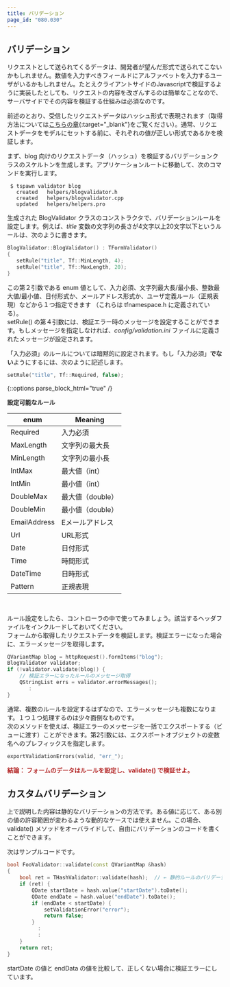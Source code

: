 ```yaml
---
title: バリデーション
page_id: "080.030"
---
```


## バリデーション

リクエストとして送られてくるデータは、開発者が望んだ形式で送られてこないかもしれません。数値を入力すべきフィールドにアルファベットを入力するユーザがいるかもしれません。たとえクライアントサイドのJavascriptで検証するように実装したとしても、リクエストの内容を改ざんするのは簡単なことなので、サーバサイドでその内容を検証する仕組みは必須なのです。

前述のとおり、受信したリクエストデータはハッシュ形式で表現されます（取得方法については[こちらの章](/user-guide/jp/controller/index.html){:target="_blank"}をご覧ください）。通常、リクエストデータをモデルにセットする前に、それぞれの値が正しい形式であるかを検証します。

まず、blog 向けのリクエストデータ（ハッシュ）を検証するバリデーションクラスのスケルトンを生成します。アプリケーションルートに移動して、次のコマンドを実行します。

```
 $ tspawn validator blog
   created   helpers/blogvalidator.h
   created   helpers/blogvalidator.cpp
   updated   helpers/helpers.pro
```

生成された BlogValidator クラスのコンストラクタで、バリデーションルールを設定します。例えば、*title* 変数の文字列の長さが4文字以上20文字以下というルールは、次のように書きます。

```c++
BlogValidator::BlogValidator() : TFormValidator()
{
   setRule("title", Tf::MinLength, 4);
   setRule("title", Tf::MaxLength, 20); 
}
```

この第２引数である enum 値として、入力必須、文字列最大長/最小長、整数最大値/最小値、日付形式か、メールアドレス形式か、ユーザ定義ルール（正規表現）などから１つ指定できます （これらは tfnamespace.h に定義されている）。<br>
setRule() の第４引数には、検証エラー時のメッセージを設定することができます。もしメッセージを指定しなければ、*config/validation.ini* ファイルに定義されたメッセージが設定されます。

「入力必須」のルールについては暗黙的に設定されます。もし「入力必須」**でない**ようにするには、次のように記述します。

```c++
setRule("title", Tf::Required, false);
``` 

{::options parse_block_html="true" /}
<div class="center aligned">

**設定可能なルール**

</div>

<div class="table-div">

| enum         | Meaning                 |
|--------------|-------------------------|
| Required     | 入力必須                 |
| MaxLength    | 文字列の最大長            |
| MinLength    | 文字列の最小長            |
| IntMax       | 最大値（int）            |
| IntMin       | 最小値（int）            |
| DoubleMax    | 最大値（double）         |
| DoubleMin    | 最小値（double）         |
| EmailAddress | Eメールアドレス           |
| Url          | URL形式                 |
| Date         | 日付形式                 |
| Time         | 時間形式                 |
| DateTime     | 日時形式                 |
| Pattern      | 正規表現                 |

</div><br>
 
ルール設定をしたら、コントローラの中で使ってみましょう。該当するヘッダファイルをインクルードしておいてください。<br>
フォームから取得したリクエストデータを検証します。検証エラーになった場合に、エラーメッセージを取得します。

```c++
QVariantMap blog = httpRequest().formItems("blog");
BlogValidator validator;
if (!validator.validate(blog)) {
    // 検証エラーになったルールのメッセージ取得
    QStringList errs = validator.errorMessages();
       :
}
```
 
通常、複数のルールを設定するはずなので、エラーメッセージも複数になります。１つ１つ処理するのは少々面倒なものです。<br> 
次のメソッドを使えば、検証エラーのメッセージを一括でエクスポートする（ビューに渡す）ことができます。第2引数には、エクスポートオブジェクトの変数名へのプレフィックスを指定します。

```c++
exportValidationErrors(valid, "err_");
``` 
 
<span style="color: #b22222">**結論： フォームのデータはルールを設定し、validate() で検証せよ。** </span>

## カスタムバリデーション

上で説明した内容は静的なバリデーションの方法です。ある値に応じて、ある別の値の許容範囲が変わるような動的なケースでは使えません。この場合、validate() メソッドをオーバライドして、自由にバリデーションのコードを書くことができます。

次はサンプルコードです。

```c++
bool FooValidator::validate(const QVariantMap &hash)
{
    bool ret = THashValidator::validate(hash);  // ← 静的ルールのバリデーション
    if (ret) {
        QDate startDate = hash.value("startDate").toDate();
        QDate endDate = hash.value("endDate").toDate();
        if (endDate < startDate) {
            setValidationError("error");
            return false;
        }
          :
          :
    }
    return ret;
}
```
  
startDate の値と endData の値を比較して、正しくない場合に検証エラーにしています。